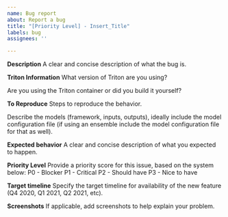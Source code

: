 ```yaml
---
name: Bug report
about: Report a bug
title: "[Priority Level] - Insert_Title"
labels: bug
assignees: ''

---
```


**Description**
A clear and concise description of what the bug is.

**Triton Information**
What version of Triton are you using?

Are you using the Triton container or did you build it yourself?

**To Reproduce**
Steps to reproduce the behavior.

Describe the models (framework, inputs, outputs), ideally include the model configuration file (if using an ensemble include the model configuration file for that as well).

**Expected behavior**
A clear and concise description of what you expected to happen.

**Priority Level**
Provide a priority score for this issue, based on the system below:
P0 - Blocker
P1 - Critical 
P2 - Should have
P3 - Nice to have

**Target timeline**
Specify the target timeline for availability of the new feature (Q4 2020, Q1 2021, Q2 2021, etc).

**Screenshots**
If applicable, add screenshots to help explain your problem.
